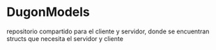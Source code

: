 # DugonModels
repositorio compartido para el cliente y servidor, donde se encuentran structs que necesita el servidor y cliente

